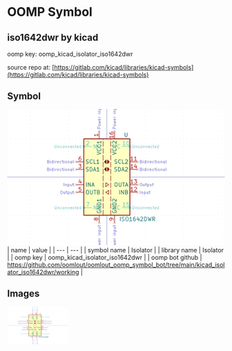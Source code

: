 # OOMP Symbol  
## iso1642dwr  by kicad  
  
oomp key: oomp_kicad_isolator_iso1642dwr  
  
source repo at: [https://gitlab.com/kicad/libraries/kicad-symbols](https://gitlab.com/kicad/libraries/kicad-symbols)  
## Symbol  
  
[![working.png](working_600.png)](working.png)  
| name | value | 
| --- | --- | 
| symbol name | Isolator | 
| library name | Isolator | 
| oomp key | oomp_kicad_isolator_iso1642dwr | 
| oomp bot github | https://github.com/oomlout/oomlout_oomp_symbol_bot/tree/main/kicad_isolator_iso1642dwr/working | 
## Images  
  
[![working.png](working_140.png)](working.png)  
